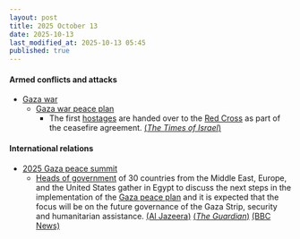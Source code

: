 ```yaml
---
layout: post
title: 2025 October 13
date: 2025-10-13
last_modified_at: 2025-10-13 05:45
published: true
---
```



#### Armed conflicts and attacks

* [Gaza war](https://en.wikipedia.org/wiki/Gaza_war "Gaza war")
  * [Gaza war peace plan](https://en.wikipedia.org/wiki/Gaza_war_peace_plan "Gaza war peace plan")
    * The first [hostages](https://en.wikipedia.org/wiki/Gaza_war_hostage_crisis "Gaza war hostage crisis") are handed over to the [Red Cross](https://en.wikipedia.org/wiki/ICRC "ICRC") as part of the ceasefire agreement. [(*The Times of Israel*)](https://www.timesofisrael.com/liveblog_entry/seven-hostages-said-handed-to-red-cross/)

#### International relations

* [2025 Gaza peace summit](https://en.wikipedia.org/wiki/2025_Gaza_peace_summit "2025 Gaza peace summit")
  * [Heads of government](https://en.wikipedia.org/wiki/Head_of_government "Head of government") of 30 countries from the Middle East, Europe, and the United States gather in Egypt to discuss the next steps in the implementation of the [Gaza peace plan](https://en.wikipedia.org/wiki/Gaza_peace_plan "Gaza peace plan") and it is expected that the focus will be on the future governance of the Gaza Strip, security and humanitarian assistance. [(Al Jazeera)](https://www.aljazeera.com/news/liveblog/2025/10/13/live-israel-hamas-set-to-free-captives-trump-says-gaza-war-is-over) [(*The Guardian*)](https://www.theguardian.com/world/live/2025/oct/13/gaza-ceasefire-live-updates-israel-hostages-release-hamas-trump-middle-east) [(BBC News)](https://www.bbc.com/news/live/cx2r2z0gyp7t)
